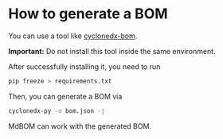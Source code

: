 # How to generate a BOM

You can use a tool like [cyclonedx-bom](https://pypi.org/project/cyclonedx-bom/).

**Important:** Do not install this tool inside the same environment.

After successfully installing it, you need to run

```bash
pip freeze > requirements.txt
```

Then, you can generate a BOM via

```bash
cyclonedx-py -o bom.json -j
```

MdBOM can work with the generated BOM.